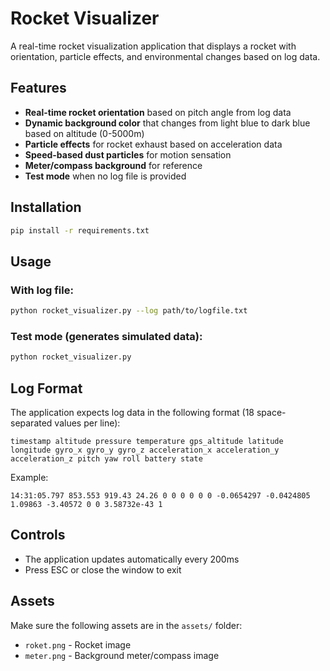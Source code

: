 # Rocket Visualizer

A real-time rocket visualization application that displays a rocket with orientation, particle effects, and environmental changes based on log data.

## Features

- **Real-time rocket orientation** based on pitch angle from log data
- **Dynamic background color** that changes from light blue to dark blue based on altitude (0-5000m)
- **Particle effects** for rocket exhaust based on acceleration data
- **Speed-based dust particles** for motion sensation
- **Meter/compass background** for reference
- **Test mode** when no log file is provided

## Installation

```bash
pip install -r requirements.txt
```

## Usage

### With log file:
```bash
python rocket_visualizer.py --log path/to/logfile.txt
```

### Test mode (generates simulated data):
```bash
python rocket_visualizer.py
```

## Log Format

The application expects log data in the following format (18 space-separated values per line):
```
timestamp altitude pressure temperature gps_altitude latitude longitude gyro_x gyro_y gyro_z acceleration_x acceleration_y acceleration_z pitch yaw roll battery state
```

Example:
```
14:31:05.797 853.553 919.43 24.26 0 0 0 0 0 0 -0.0654297 -0.0424805 1.09863 -3.40572 0 0 3.58732e-43 1
```

## Controls

- The application updates automatically every 200ms
- Press ESC or close the window to exit

## Assets

Make sure the following assets are in the `assets/` folder:
- `roket.png` - Rocket image
- `meter.png` - Background meter/compass image
